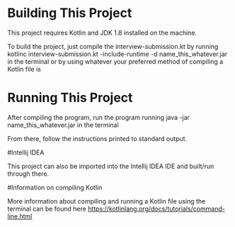 # Building This Project

This project requires Kotlin and JDK 1.8 installed on the machine.

To build the project, just compile the interview-submission.kt by running
kotlinc interview-submission.kt -include-runtime -d name_this_whatever.jar in the terminal
or by using whatever your preferred method of compiling a Kotlin file is

# Running This Project

After compiling the program, run the program running java -jar name_this_whatever.jar
in the terminal

From there, follow the instructions printed to standard output.

#Intellij IDEA

This project can also be imported into the Intellij IDEA IDE and built/run through there.

#Information on compiling Kotlin

More information about compiling and running a Kotlin file using the terminal can
be found here https://kotlinlang.org/docs/tutorials/command-line.html